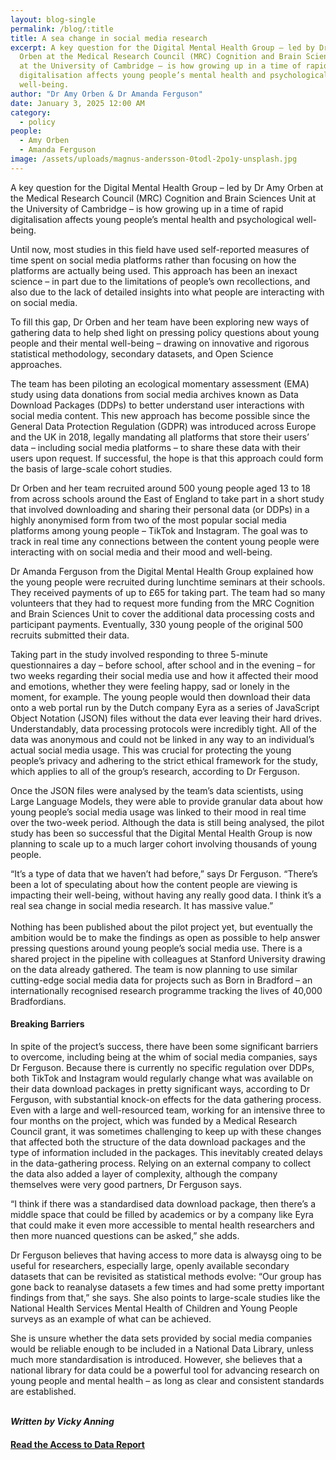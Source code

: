 ```yaml
---
layout: blog-single
permalink: /blog/:title
title: A sea change in social media research
excerpt: A key question for the Digital Mental Health Group – led by Dr Amy
  Orben at the Medical Research Council (MRC) Cognition and Brain Sciences Unit
  at the University of Cambridge – is how growing up in a time of rapid
  digitalisation affects young people’s mental health and psychological
  well-being.
author: "Dr Amy Orben & Dr Amanda Ferguson"
date: January 3, 2025 12:00 AM
category:
  - policy
people:
  - Amy Orben
  - Amanda Ferguson
image: /assets/uploads/magnus-andersson-0todl-2po1y-unsplash.jpg
---
```

A key question for the Digital Mental Health Group – led by Dr Amy Orben at the Medical Research Council (MRC) Cognition and Brain Sciences Unit at the University of Cambridge – is how growing up in a time of rapid digitalisation affects young people’s mental health and psychological well-being.

Until now, most studies in this field have used self-reported measures of time spent on social media platforms rather than focusing on how the platforms are actually being used. This approach has been an inexact science – in part due to the limitations of people’s own recollections, and also due to the lack of detailed insights into what people are interacting with on social media. 

To fill this gap, Dr Orben and her team have been exploring new ways of gathering data to help shed light on pressing policy questions about young people and their mental well-being – drawing on innovative and rigorous statistical methodology, secondary datasets, and Open Science approaches.

The team has been piloting an ecological momentary assessment (EMA) study using data donations from social media archives known as Data Download Packages (DDPs) to better understand user interactions with social media content. This new approach has become possible since the General Data Protection Regulation (GDPR) was introduced across Europe and the UK in 2018, legally mandating all platforms that store their users’ data – including social media platforms – to share these data with their users upon request. If successful, the hope is that this approach could form the basis of large-scale cohort studies.

Dr Orben and her team recruited around 500 young people aged 13 to 18 from across schools around the East of England to take part in a short study that involved downloading and sharing their personal data (or DDPs) in a highly anonymised form from two of the most popular social media platforms among young people – TikTok and Instagram. The goal was to track in real time any connections between the content young people were interacting with on social media and their mood and well-being.

Dr Amanda Ferguson from the Digital Mental Health Group explained how the young people were recruited during lunchtime seminars at their schools. They received payments of up to £65 for taking part. The team had so many volunteers that they had to request more funding from the MRC Cognition and Brain Sciences Unit to cover the additional data processing costs and participant payments. Eventually, 330 young people of the original 500 recruits submitted their data. 

Taking part in the study involved responding to three 5-minute questionnaires a day – before school, after school and in the evening – for two weeks regarding their social media use and how it affected their mood and emotions, whether they were feeling happy, sad or lonely in the moment, for example. The young people would then download their data onto a web portal run by the Dutch company Eyra as a series of JavaScript Object Notation (JSON) files without the data ever leaving their hard drives. Understandably, data processing protocols were incredibly tight. All of the data was anonymous and could not be linked in any way to an individual’s actual social media usage. This was crucial for protecting the young people’s privacy and adhering to the strict ethical framework for the study, which applies to all of the group’s research, according to Dr Ferguson.

Once the JSON files were analysed by the team’s data scientists, using Large Language Models, they were able to provide granular data about how young people’s social media usage was linked to their mood in real time over the two-week period. Although the data is still being analysed, the pilot study has been so successful that the Digital Mental Health Group is now planning to scale up to a much larger cohort involving thousands of young people. 

“It’s a type of data that we haven’t had before,” says Dr Ferguson. “There’s been a lot of speculating about how the content people are viewing is impacting their well-being, without having any really good data. I think it’s a real sea change in social media research. It has massive value.”\
\
Nothing has been published about the pilot project yet, but eventually the ambition would be to make the findings as open as possible to help answer pressing questions around young people’s social media use. There is a shared project in the pipeline with colleagues at Stanford University drawing on the data already
gathered. The team is now planning to use similar cutting-edge social media data for projects such as Born in Bradford – an internationally recognised research programme tracking the lives of 40,000 Bradfordians.

#### B﻿reaking Barriers

In spite of the project’s success, there have been some significant barriers to overcome, including being at the whim of social media companies, says Dr Ferguson. Because there is currently no specific regulation over DDPs, both TikTok and Instagram would regularly change what was available on their data download
packages in pretty significant ways, according to Dr Ferguson, with substantial knock-on effects for the data gathering process. Even with a large and well-resourced team, working for an intensive three to four months on the project, which was funded by a Medical Research Council grant, it was sometimes challenging to keep up with these changes that affected both the structure of the data download packages and the type of information included in the packages. This inevitably created delays in the data-gathering process. Relying on an external company to collect the data also added a layer of complexity, although the company themselves were very good partners, Dr Ferguson says.

“I think if there was a standardised data download package, then there’s a middle space that could be filled by academics or by a company like Eyra that could make it even more accessible to mental health researchers and then more nuanced questions can be asked,” she adds.

Dr Ferguson believes that having access to more data is alwaysg oing to be useful for researchers, especially large, openly available secondary datasets that can be revisited as statistical methods evolve: “Our group has gone back to reanalyse datasets a few times and had some pretty important findings from that,”
she says. She also points to large-scale studies like the National Health Services Mental Health of Children and Young People surveys as an example of what can be achieved. 

She is unsure whether the data sets provided by social media companies would be reliable enough to be included in a National Data Library, unless much more standardisation is introduced. However, she believes that a national library for data could be a powerful tool for advancing research on young people and mental health – as long as clear and consistent standards are established.

\
***W﻿ritten by Vicky Anning***

#### **[R﻿ead the Access to Data Report](https://ai.cam.ac.uk/assets/uploads/ai-cam-access-to-data-case-studies.pdf)**
